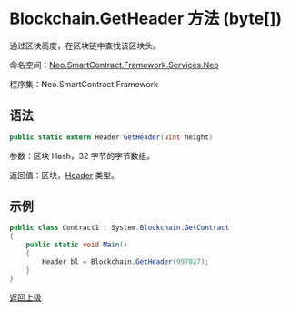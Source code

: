 # Blockchain.GetHeader 方法 (byte[])

通过区块高度，在区块链中查找该区块头。

命名空间：[Neo.SmartContract.Framework.Services.Neo](../../neo.md)

程序集：Neo.SmartContract.Framework

## 语法

```c#
public static extern Header GetHeader(uint height)
```

参数：区块 Hash，32 字节的字节数组。

返回值：区块，[Header](../Header.md) 类型。

## 示例

```c#
public class Contract1 : System.Blockchain.GetContract
{
    public static void Main()
    {
        Header bl = Blockchain.GetHeader(997027);
    }
}
```



[返回上级](../Blockchain.md)